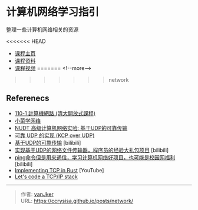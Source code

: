 # 计算机网络学习指引


整理一些计算机网络相关的资源

<<<<<<< HEAD
- [课程主页](https://ocw.nthu.edu.tw/ocw/index.php?page=course&amp;cid=291&amp;)
- [课程资料](https://ocw.nthu.edu.tw/ocw/index.php?page=course_news_content&amp;cid=291&amp;id=1015)
- [课程视频](https://www.youtube.com/playlist?list=PLS0SUwlYe8cxktXNovos9xleroaWyb-z5)
=======
&lt;!--more--&gt;
>>>>>>> network

## Referenecs

- [110-1 計算機網路 (清大開放式課程)](https://hackmd.io/@0xff07/network/https%3A%2F%2Fhackmd.io%2F%400xff07%2FByADDQ57Y)
- [小菜学网络](https://fasionchan.com/network/)
- [NUDT 高级计算机网络实验: 基于UDP的可靠传输](https://luzhixing12345.github.io/netlab/)
- [可靠 UDP 的实现 (KCP over UDP)](https://sunyunqiang.com/blog/reliable_udp_protocol/) 
- [基于UDP的可靠传输](https://www.bilibili.com/video/BV1di4y1z7Mn) [bilibili]
- [实现基于UDP的网络文件传输器，程序员的经验大礼包项目](https://www.bilibili.com/video/BV12P411T78X) [bilibili]
- [ping命令但是用来通信，学习计算机网络好项目，也可能是校园网福利](https://www.bilibili.com/video/BV1Wd4y1b7b4) [bilibili]
- [Implementing TCP in Rust](https://www.youtube.com/playlist?list=PLqbS7AVVErFivDY3iKAQk3_VAm8SXwt1X) [YouTube]
- [Let&#39;s code a TCP/IP stack](http://www.saminiir.com/lets-code-tcp-ip-stack-1-ethernet-arp/)


---

> 作者: [vanJker](https://github.com/vanJker)  
> URL: https://ccrysisa.github.io/posts/network/  

